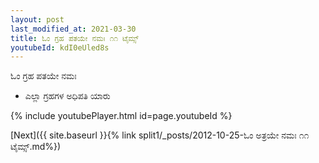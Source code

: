 ```yaml
---
layout: post
last_modified_at: 2021-03-30
title: ಓಂ ಗ್ರಹ ಪತಯೇ ನಮಃ ೧೧ ಟೈಮ್ಸ್
youtubeId: kdI0eUled8s
---
```

 
 
 ಓಂ ಗ್ರಹ ಪತಯೇ ನಮಃ  
 
 -  ಎಲ್ಲಾ ಗ್ರಹಗಳ ಅಧಿಪತಿ ಯಾರು 
 
  
 
  
 
 
 
 
 
 


{% include youtubePlayer.html id=page.youtubeId %}
 
[Next]({{ site.baseurl }}{% link  split1/_posts/2012-10-25-ಓಂ ಅತ್ರಯೇ ನಮಃ ೧೧ ಟೈಮ್ಸ್.md%})
 

